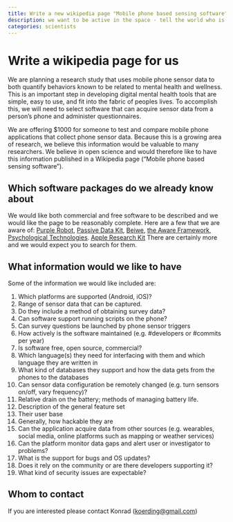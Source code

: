 ```yaml
---
title: Write a new wikipedia page "Mobile phone based sensing software" for us
description: we want to be active in the space - tell the world who is in it
categories: scientists
---
```


# Write a wikipedia page for us

We are planning a research study that uses mobile phone sensor data to both quantify behaviors
known to be related to mental health and wellness.  This is an important step in developing
digital mental health tools that are simple, easy to use, and fit into the fabric of peoples lives.
To accomplish this, we will need to select software that can acquire sensor data from a person’s phone
and administer questionnaires.

We are offering $1000 for someone to test and compare mobile phone applications that collect
phone sensor data.  Because this is a growing area of research, we believe this information
would be valuable to many researchers.  We believe in open science and would therefore like to
have this information published in a Wikipedia page (“Mobile phone based sensing software”).

## Which software packages do we already know about

We would like both commercial and free software to be described and we would like the page to be reasonably complete.  Here are a few that we are aware of: [Purple Robot](https://tech.cbits.northwestern.edu/purple-robot/), [Passive Data Kit](https://passivedatakit.org/ ), [Beiwe](https://mental.jmir.org/2016/2/e16/), [the Aware Framework](http://www.awareframework.com/), [Psychological Technologies](http://www.psyt.co.uk/). [Apple Research Kit](http://www.mobihealthnews.com/content/researchkit-steps-av-features-adds-new-testing-abilities?mkt_tok=eyJpIjoiTURFM1l6Y3lOVGN5WlRFeSIsInQiOiJMM2ZveW1RSFpyXC9KNUNpT1dmbzJtd2F3cUtFbW4wSkQ4VmVhY2lIb3ZmaHJzdnFjZ1JRQW1rM1kyWUxjd1RSd2ttc3dwRUxIRGxqYUNcL3ZZcDJ0YXJXT1wvaFBtckI2R29PNlVUbU9DaDFPcU51cmZyN2ZtUHY0M0tTV3lXR2dLYiJ9) There are certainly more and we would expect you to search for them.

## What information would we like to have

Some of the information we would like included are:

1.	Which platforms are supported (Android, iOS)?
2.	Range of sensor data that can be captured.
3.	Do they include a method of obtaining survey data?
4.	Can software support running scripts on the phone?
5.	Can survey questions be launched by phone sensor triggers
6.	How actively is the software maintained (e.g. #developers or #commits per year)
7.	Is software free, open source, commercial?
8.	Which language(s) they need for interfacing with them and which language they are written in
9.	What kind of databases they support and how the data gets from the phones to the databases
10.	Can sensor data configuration be remotely changed (e.g. turn sensors on/off, vary frequency)?
11.	Relative drain on the battery; methods of managing battery life.
12.	Description of the general feature set
13.	Their user base
14.	Generally, how hackable they are
15. Can the application acquire data from other sources (e.g. wearables, social media, online platforms such as mapping or weather services)
16. Can the platform monitor data gaps and alert user or investigator to problems?
17. What is the support for bugs and OS updates?
18. Does it rely on the community or are there developers supporting it?
19. What kind of security issues are expectable?

## Whom to contact

If you are interested please contact Konrad (koerding@gmail.com)
